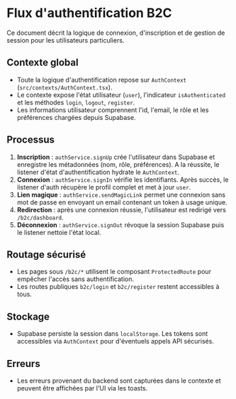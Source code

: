 # Flux d'authentification B2C

Ce document décrit la logique de connexion, d'inscription et de gestion de session pour les utilisateurs particuliers.

## Contexte global
- Toute la logique d'authentification repose sur `AuthContext` (`src/contexts/AuthContext.tsx`).
- Le contexte expose l'état utilisateur (`user`), l'indicateur `isAuthenticated` et les méthodes `login`, `logout`, `register`.
- Les informations utilisateur comprennent l'id, l'email, le rôle et les préférences chargées depuis Supabase.

## Processus
1. **Inscription** : `authService.signUp` crée l'utilisateur dans Supabase et enregistre les métadonnées (nom, rôle, préférences). A la réussite, le listener d'état d'authentification hydrate le `AuthContext`.
2. **Connexion** : `authService.signIn` vérifie les identifiants. Après succès, le listener d'auth récupère le profil complet et met à jour `user`.
3. **Lien magique** : `authService.sendMagicLink` permet une connexion sans mot de passe en envoyant un email contenant un token à usage unique.
4. **Redirection** : après une connexion réussie, l'utilisateur est redirigé vers `/b2c/dashboard`.
5. **Déconnexion** : `authService.signOut` révoque la session Supabase puis le listener nettoie l'état local.

## Routage sécurisé
- Les pages sous `/b2c/*` utilisent le composant `ProtectedRoute` pour empêcher l'accès sans authentification.
- Les routes publiques `b2c/login` et `b2c/register` restent accessibles à tous.

## Stockage
- Supabase persiste la session dans `localStorage`. Les tokens sont accessibles via `AuthContext` pour d'éventuels appels API sécurisés.

## Erreurs
- Les erreurs provenant du backend sont capturées dans le contexte et peuvent être affichées par l'UI via les toasts.

